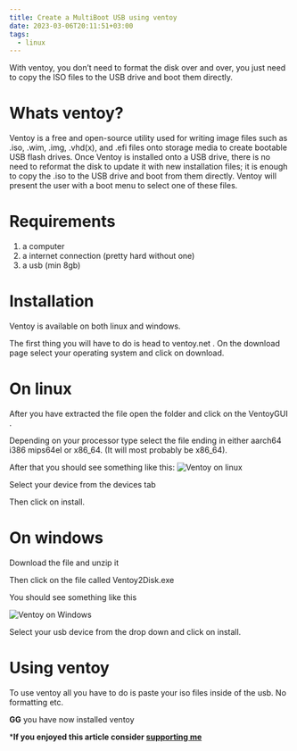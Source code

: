 ```yaml
---
title: Create a MultiBoot USB using ventoy
date: 2023-03-06T20:11:51+03:00
tags:
  - linux
---
```

With ventoy, you don’t need to format the disk over and over, you just need to copy the ISO files to the USB drive and boot them directly.

# Whats ventoy?
Ventoy is a free and open-source utility used for writing image files such as .iso, .wim, .img, .vhd(x), and .efi files onto storage media to create bootable USB flash drives. Once Ventoy is installed onto a USB drive, there is no need to reformat the disk to update it with new installation files; it is enough to copy the .iso to the USB drive and boot from them directly. Ventoy will present the user with a boot menu to select one of these files.

# Requirements
1. a computer
2. a internet connection (pretty hard without one)
3. a usb (min 8gb)

# Installation
Ventoy is available on both linux and windows.

The first thing you will have to do is head to ventoy.net . On the download page select your operating system and click on download.

# On linux
After you have extracted the file open the folder and click on the VentoyGUI .

Depending on your processor type select the file ending in either aarch64 i386 mips64el or x86_64. (It will most probably be x86_64).

After that you should see something like this:
![Ventoy on linux](../assets/ventoy.webp)

Select your device from the devices tab

Then click on install.

# On windows
Download the file and unzip it

Then click on the file called Ventoy2Disk.exe

You should see something like this

![Ventoy on Windows](../assets/ventoy-win.webp)

Select your usb device from the drop down and click on install.

# Using ventoy 
To use ventoy all you have to do is paste your iso files inside of the usb. No formatting etc.

**GG** you have now installed ventoy

***If you enjoyed this article consider [supporting me](../../donate)**

